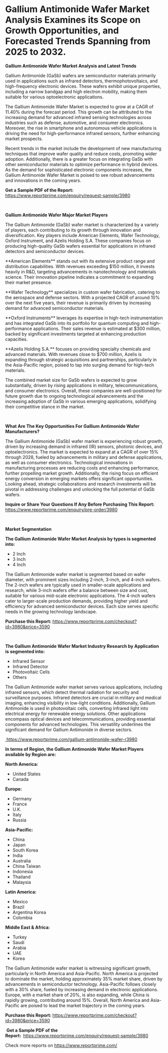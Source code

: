 <p><h1>Gallium Antimonide Wafer Market Analysis Examines its Scope on Growth Opportunities, and Forecasted Trends Spanning from 2025 to 2032.</h1></p><p><strong>Gallium Antimonide Wafer Market Analysis and Latest Trends</strong></p>
<p><p>Gallium Antimonide (GaSb) wafers are semiconductor materials primarily used in applications such as infrared detectors, thermophotovoltaics, and high-frequency electronic devices. These wafers exhibit unique properties, including a narrow bandgap and high electron mobility, making them suitable for various optoelectronic applications. </p><p>The Gallium Antimonide Wafer Market is expected to grow at a CAGR of 11.40% during the forecast period. This growth can be attributed to the increasing demand for advanced infrared sensing technologies across industries such as defense, automotive, and consumer electronics. Moreover, the rise in smartphone and autonomous vehicle applications is driving the need for high-performance infrared sensors, further enhancing market prospects. </p><p>Recent trends in the market include the development of new manufacturing techniques that improve wafer quality and reduce costs, promoting wider adoption. Additionally, there is a greater focus on integrating GaSb with other semiconductor materials to optimize performance in hybrid devices. As the demand for sophisticated electronic components increases, the Gallium Antimonide Wafer Market is poised to see robust advancements and innovations in the coming years.</p></p>
<p><strong>Get a Sample PDF of the Report:&nbsp;</strong> <a href="https://www.reportprime.com/enquiry/request-sample/3980?utm_campaign=3457&utm_medium=2&utm_source=Github&utm_content=ia&utm_term=18032025&utm_id=gallium-antimonide-wafer">https://www.reportprime.com/enquiry/request-sample/3980</a></p>
<p>&nbsp;</p>
<p><strong>Gallium Antimonide Wafer Major Market Players</strong></p>
<p><p>The Gallium Antimonide (GaSb) wafer market is characterized by a variety of players, each contributing to its growth through innovation and diversification. Key players include American Elements, Wafer Technology, Oxford Instrument, and Azelis Holding S.A. These companies focus on producing high-quality GaSb wafers essential for applications in infrared detectors and semiconductor devices.</p><p>**American Elements** stands out with its extensive product range and distribution capabilities. With revenues exceeding $150 million, it invests heavily in R&D, targeting advancements in nanotechnology and materials science. Their innovation pipeline indicates a commitment to expanding their market presence.</p><p>**Wafer Technology** specializes in custom wafer fabrication, catering to the aerospace and defense sectors. With a projected CAGR of around 10% over the next five years, their revenue is primarily driven by increasing demand for advanced semiconductor materials.</p><p>**Oxford Instruments** leverages its expertise in high-tech instrumentation and has integrated GaSb into its portfolio for quantum computing and high-performance applications. Their sales revenue is estimated at $300 million, backed by significant investments targeted at enhancing production capacities.</p><p>**Azelis Holding S.A.** focuses on providing specialty chemicals and advanced materials. With revenues close to $700 million, Azelis is expanding through strategic acquisitions and partnerships, particularly in the Asia-Pacific region, poised to tap into surging demand for high-tech materials.</p><p>The combined market size for GaSb wafers is expected to grow substantially, driven by rising applications in military, telecommunications, and consumer electronics. Overall, these companies are well-positioned for future growth due to ongoing technological advancements and the increasing adoption of GaSb in various emerging applications, solidifying their competitive stance in the market.</p></p>
<p>&nbsp;</p>
<p><strong>What Are The Key Opportunities For Gallium Antimonide Wafer Manufacturers?</strong></p>
<p><p>The Gallium Antimonide (GaSb) wafer market is experiencing robust growth, driven by increasing demand in infrared (IR) sensors, photonic devices, and optoelectronics. The market is expected to expand at a CAGR of over 15% through 2028, fueled by advancements in military and defense applications, as well as consumer electronics. Technological innovations in manufacturing processes are reducing costs and enhancing performance, further propelling market growth. Additionally, the rising focus on efficient energy conversion in emerging markets offers significant opportunities. Looking ahead, strategic collaborations and research investments will be pivotal in addressing challenges and unlocking the full potential of GaSb wafers.</p></p>
<p><strong>Inquire or Share Your Questions If Any Before Purchasing This Report:</strong> <a href="https://www.reportprime.com/enquiry/pre-order/3980?utm_campaign=3457&utm_medium=2&utm_source=Github&utm_content=ia&utm_term=18032025&utm_id=gallium-antimonide-wafer">https://www.reportprime.com/enquiry/pre-order/3980</a></p>
<p>&nbsp;</p>
<p><strong>Market Segmentation</strong></p>
<p><strong>The Gallium Antimonide Wafer Market Analysis by types is segmented into:</strong></p>
<p><ul><li>2 Inch</li><li>3 Inch</li><li>4 Inch</li></ul></p>
<p><p>The Gallium Antimonide wafer market is segmented based on wafer diameter, with prominent sizes including 2-inch, 3-inch, and 4-inch wafers. The 2-inch wafers are typically used in smaller-scale applications and research, while 3-inch wafers offer a balance between size and cost, suitable for various mid-scale electronic applications. The 4-inch wafers cater to larger-scale production demands, providing higher yield and efficiency for advanced semiconductor devices. Each size serves specific needs in the growing technology landscape.</p></p>
<p><strong>Purchase this Report:&nbsp;</strong><a href="https://www.reportprime.com/checkout?id=3980&price=3590&utm_campaign=3457&utm_medium=2&utm_source=Github&utm_content=ia&utm_term=18032025&utm_id=gallium-antimonide-wafer">https://www.reportprime.com/checkout?id=3980&price=3590</a></p>
<p>&nbsp;</p>
<p><strong>The Gallium Antimonide Wafer Market Industry Research by Application is segmented into:</strong></p>
<p><ul><li>Infrared Sensor</li><li>Infrared Detector</li><li>Photovoltaic Cells</li><li>Others</li></ul></p>
<p><p>The Gallium Antimonide wafer market serves various applications, including infrared sensors, which detect thermal radiation for security and surveillance purposes. Infrared detectors are crucial in military and medical imaging, enhancing visibility in low-light conditions. Additionally, Gallium Antimonide is used in photovoltaic cells, converting infrared light into electrical energy for renewable energy solutions. Other applications encompass optical devices and telecommunications, providing essential components for advanced technologies. This versatility underlines the significant demand for Gallium Antimonide in diverse sectors.</p></p>
<p><a href="https://www.reportprime.com/gallium-antimonide-wafer-r3980?utm_campaign=3457&utm_medium=2&utm_source=Github&utm_content=ia&utm_term=18032025&utm_id=gallium-antimonide-wafer">&nbsp;https://www.reportprime.com/gallium-antimonide-wafer-r3980</a></p>
<p><strong>In terms of Region, the Gallium Antimonide Wafer Market Players available by Region are:</strong></p>
<p>
    <p> <strong> North America: </strong>
        <ul>
            <li>United States</li>
            <li>Canada</li>
        </ul>
        </p> 
    <p> <strong> Europe: </strong>
        <ul>
            <li>Germany</li>
            <li>France</li>
            <li>U.K.</li>
            <li>Italy</li>
            <li>Russia</li>
        </ul>
        </p> 
    <p> <strong> Asia-Pacific: </strong>
        <ul>
            <li>China</li>
            <li>Japan</li>
            <li>South Korea</li>
            <li>India</li>
            <li>Australia</li>
            <li>China Taiwan</li>
            <li>Indonesia</li>
            <li>Thailand</li>
            <li>Malaysia</li>
        </ul>
        </p> 
    <p> <strong> Latin America: </strong>
        <ul>
            <li>Mexico</li>
            <li>Brazil</li>
            <li>Argentina Korea</li>
            <li>Colombia</li>
        </ul>
        </p> 
    <p> <strong> Middle East & Africa: </strong>
        <ul>
            <li>Turkey</li>
            <li>Saudi</li>
            <li>Arabia</li>
            <li>UAE</li>
            <li>Korea</li>
        </ul>
    </p>
    </p>
<p><p>The Gallium Antimonide wafer market is witnessing significant growth, particularly in North America and Asia-Pacific. North America is projected to dominate the market, holding approximately 35% market share, driven by advancements in semiconductor technology. Asia-Pacific follows closely with a 30% share, fueled by increasing demand in electronic applications. Europe, with a market share of 20%, is also expanding, while China is rapidly growing, contributing around 15%. Overall, North America and Asia-Pacific are poised to lead the market trajectory in the coming years.</p></p>
<p><strong>Purchase this Report: </strong><a href="https://www.reportprime.com/checkout?id=3980&price=3590&utm_campaign=3457&utm_medium=2&utm_source=Github&utm_content=ia&utm_term=18032025&utm_id=gallium-antimonide-wafer">https://www.reportprime.com/checkout?id=3980&price=3590</a></p>
<p>&nbsp;<strong>Get a Sample PDF of the Report:&nbsp;&nbsp;</strong><a href="https://www.reportprime.com/enquiry/request-sample/3980?utm_campaign=3457&utm_medium=2&utm_source=Github&utm_content=ia&utm_term=18032025&utm_id=gallium-antimonide-wafer">https://www.reportprime.com/enquiry/request-sample/3980</a></p>
<p><strong></strong></p>
<p>Check more reports on <a href="https://www.reportprime.com/?utm_campaign=3457&utm_medium=2&utm_source=Github&utm_content=ia&utm_term=18032025&utm_id=gallium-antimonide-wafer">https://www.reportprime.com/</a></p>